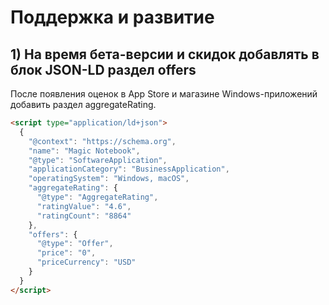 # Поддержка и развитие

## 1) На время бета-версии и скидок добавлять в блок JSON-LD раздел offers

После появления оценок в App Store и магазине Windows-приложений добавить раздел aggregateRating.

```html
<script type="application/ld+json">
  {
    "@context": "https://schema.org",
    "name": "Magic Notebook",
    "@type": "SoftwareApplication",
    "applicationCategory": "BusinessApplication",
    "operatingSystem": "Windows, macOS",
    "aggregateRating": {
      "@type": "AggregateRating",
      "ratingValue": "4.6",
      "ratingCount": "8864"
    },
    "offers": {
      "@type": "Offer",
      "price": "0",
      "priceCurrency": "USD"
    }
  }
</script>
```
